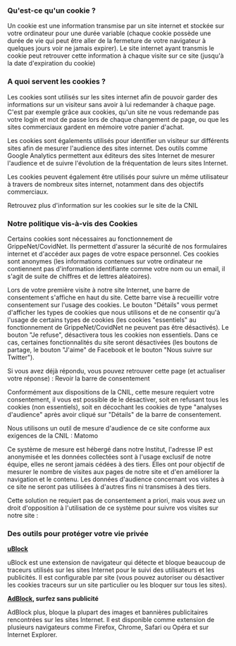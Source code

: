 
### Qu'est-ce qu'un cookie ?
Un cookie est une information transmise par un site internet et stockée sur votre ordinateur pour une durée variable (chaque cookie possède une durée de vie qui peut être aller de la fermeture de votre navigateur à quelques jours voir ne jamais expirer). Le site internet ayant transmis le cookie peut retrouver cette information à chaque visite sur ce site (jusqu'à la date d'expiration du cookie)

### A quoi servent les cookies ?
Les cookies sont utilisés sur les sites internet afin de pouvoir garder des informations sur un visiteur sans avoir à lui redemander à chaque page. C'est par exemple grâce aux cookies, qu'un site ne vous redemande pas votre login et mot de passe lors de chaque changement de page, ou que les sites commerciaux gardent en mémoire votre panier d'achat.

Les cookies sont égalements utilisés pour identifier un visiteur sur différents sites afin de mesurer l'audience des sites internet. Des outils comme Google Analytics permettent aux éditeurs des sites Internet de mesurer l'audience et de suivre l'évolution de la fréquentation de leurs sites Internet.

Les cookies peuvent également être utilisés pour suivre un même utilisateur à travers de nombreux sites internet, notamment dans des objectifs commerciaux.

Retrouvez plus d'information sur les cookies sur le site de la CNIL

### Notre politique vis-à-vis des Cookies
Certains cookies sont nécessaires au fonctionnement de GrippeNet/CovidNet. Ils permettent d'assurer la sécurité de nos formulaires internet et d'accéder aux pages de votre espace personnel. Ces cookies sont anonymes (les informations contenues sur votre ordinateur ne contiennent pas d'information identifiante comme votre nom ou un email, il s'agit de suite de chiffres et de lettres aléatoires).

Lors de votre première visite à notre site Internet, une barre de consentement s'affiche en haut du site. Cette barre vise à recueillir votre consentement sur l'usage des cookies. Le bouton "Détails" vous permet d'afficher les types de cookies que nous utilisons et de ne consentir qu'à l'usage de certains types de cookies (les cookies "essentiels" au fonctionnement de GrippeNet/CovidNet ne peuvent pas être désactivés). Le bouton "Je refuse", désactivera tous les cookies non essentiels. Dans ce cas, certaines fonctionnalités du site seront désactivées (les boutons de partage, le bouton "J'aime" de Facebook et le bouton "Nous suivre sur Twitter").

Si vous avez déjà répondu, vous pouvez retrouver cette page (et actualiser votre réponse) : Revoir la barre de consentement

Conformément aux dispositions de la CNIL, cette mesure requiert votre consentement, il vous est possible de le désactiver, soit en refusant tous les cookies (non essentiels), soit en décochant les cookies de type "analyses d'audience" après avoir cliqué sur "Détails" de la barre de consentement.

Nous utilisons un outil de mesure d'audience de ce site conforme aux exigences de la CNIL : Matomo

Ce système de mesure est hébergé dans notre Institut, l'adresse IP est anonymisée et les données collectées sont à l'usage exclusif de notre équipe, elles ne seront jamais cédées à des tiers. Elles ont pour objectif de mesurer le nombre de visites aux pages de notre site et d'en améliorer la navigation et le contenu. Les données d'audience concernant vos visites à ce site ne seront pas utilisées à d'autres fins ni transmises à des tiers.

Cette solution ne requiert pas de consentement a priori, mais vous avez un droit d'opposition à l'utilisation de ce système pour suivre vos visites sur notre site : 

### Des outils pour protéger votre vie privée

**[uBlock](https://ublockorigin.com/fr)**

uBlock est une extension de navigateur qui détecte et bloque beaucoup de traceurs utilisés sur les sites Internet pour le suivi des utilisateurs et les publicités. Il est configurable par site (vous pouvez autoriser ou désactiver les cookies traceurs sur un site particulier ou les bloquer sur tous les sites).

**[AdBlock](https://adblockplus.org/fr/), surfez sans publicité**

AdBlock plus, bloque la plupart des images et bannières publicitaires rencontrées sur les sites Internet. Il est disponible comme extension de plusieurs navigateurs comme Firefox, Chrome, Safari ou Opéra et sur Internet Explorer.
